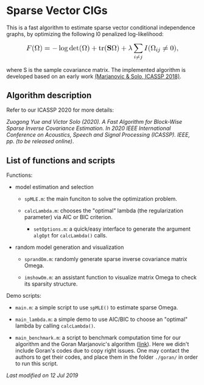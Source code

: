 # Sparse Vector CIGs

This is a fast algorithm to estimate sparse vector conditional independence
graphs, by optimizing the following l0 penalized log-likelihood:

<p align="center"> <img src="/img/log-likelihood.png" width="400"> </p> 

where S is the sample covariance matrix. The implemented algorithm is developed based on an early work
[(Marjanovic & Solo, ICASSP 2018)](https://ieeexplore.ieee.org/abstract/document/8461742).

## Algorithm description

Refer to our ICASSP 2020 for more details:

*Zuogong Yue and Victor Solo (2020). A Fast Algorithm for Block-Wise
Sparse Inverse Covariance Estimation. In 2020 IEEE International Conference
on Acoustics, Speech and Signal Processing (ICASSP). IEEE, pp. (to be
released online)*.

## List of functions and scripts

Functions: 

+ model estimation and selection

  - `spMLE.m`: the main funciton to solve the optimization problem.

  - `calcLambda.m`: chooses the "optimal" lambda (the regularization
    parameter) via AIC or BIC criterion.
    
    - `setOptions.m`: a quick/easy interface to generate the argument
      `algOpt` for `calcLambda()` calls.
    
+ random model generation and visualization
  
  - `sprandOm.m`: randomly generate sparse inverse covariance matrix Omega.
  
  - `imshowOm.m`: an assistant function to visualize matrix Omega to check
    its sparsity structure.
  
Demo scripts:

- `main.m`: a simple script to use `spMLE()` to estimate sparse Omega.

- `main_lambda.m`: a simple demo to use AIC/BIC to choose an "optimal"
  lambda by calling `calcLambda()`.
  
- `main_benchmark.m`: a script to benchmark computation time for our
  algorithm and the Goran Marjanovic's algorithm
  ([link](https://ieeexplore.ieee.org/abstract/document/8461742)). Here we
  didn't include Goran's codes due to copy right issues. One may contact
  the authors to get their codes, and place them in the folder `./goran/`
  in order to run this script.
  
  
  
*Last modified on 12 Jul 2019*
